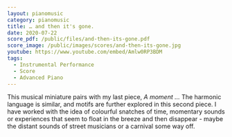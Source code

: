 ```yaml
---
layout: pianomusic
category: pianomusic
title: … and then it's gone.
date: 2020-07-22
score_pdf: /public/files/and-then-its-gone.pdf
score_image: /public/images/scores/and-then-its-gone.jpg
youtube: https://www.youtube.com/embed/Amlw0RP3BDM
tags:
  - Instrumental Performance
  - Score
  - Advanced Piano
---
```


This musical miniature pairs with my last piece,  _A moment …_ The harmonic language is similar, and motifs are further explored in this second piece. I have worked with the idea of colourful snatches of time, momentary sounds or experiences that seem to float in the breeze and then disappear - maybe the distant sounds of street musicians or a carnival some way off.

